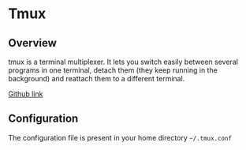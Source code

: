 # Tmux

## Overview

tmux is a terminal multiplexer. It lets you switch easily between several programs in one terminal, detach them (they keep running in the background) and reattach them to a different terminal.

[Github link](https://github.com/tmux/tmux/wiki)

## Configuration

The configuration file is present in your home directory `~/.tmux.conf`

